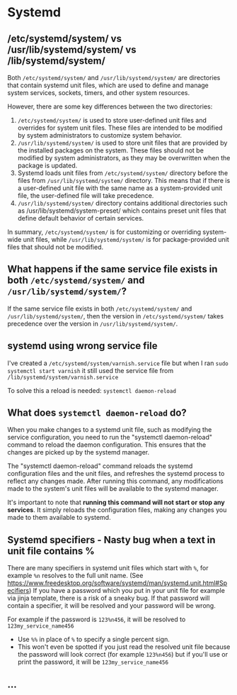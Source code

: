 # Systemd

## /etc/systemd/system/ vs /usr/lib/systemd/system/ vs /lib/systemd/system/
Both `/etc/systemd/system/` and `/usr/lib/systemd/system/` are directories that contain systemd unit files, which are used to define and manage system services, sockets, timers, and other system resources.

However, there are some key differences between the two directories:

 1. `/etc/systemd/system/` is used to store user-defined unit files and overrides for system unit files. These files are intended to be modified by system administrators to customize system behavior.
 2. `/usr/lib/systemd/system/` is used to store unit files that are provided by the installed packages on the system. These files should not be modified by system administrators, as they may be overwritten when the package is updated.
 3. Systemd loads unit files from `/etc/systemd/system/` directory before the files from `/usr/lib/systemd/system/` directory. This means that if there is a user-defined unit file with the same name as a system-provided unit file, the user-defined file will take precedence.
 4. `/usr/lib/systemd/system/` directory contains additional directories such as /usr/lib/systemd/system-preset/ which contains preset unit files that define default behavior of certain services.

In summary, `/etc/systemd/system/` is for customizing or overriding system-wide unit files, while `/usr/lib/systemd/system/` is for package-provided unit files that should not be modified.

## What happens if the same service file exists in both `/etc/systemd/system/` and `/usr/lib/systemd/system/`?
If the same service file exists in both `/etc/systemd/system/` and `/usr/lib/systemd/system/`, then the version in `/etc/systemd/system/` takes precedence over the version in `/usr/lib/systemd/system/`.

## systemd using wrong service file

I've created a `/etc/systemd/system/varnish.service` file but when I ran `sudo systemctl start varnish` it still used the service file from `/lib/systemd/system/varnish.service`

To solve this a reload is needed: `systemctl daemon-reload`

## What does `systemctl daemon-reload` do?
When you make changes to a systemd unit file, such as modifying the service configuration, you need to run the "systemctl daemon-reload" command to reload the daemon configuration. This ensures that the changes are picked up by the systemd manager.

The "systemctl daemon-reload" command reloads the systemd configuration files and the unit files, and refreshes the systemd process to reflect any changes made. After running this command, any modifications made to the system's unit files will be available to the systemd manager.

It's important to note that **running this command will not start or stop any services**. It simply reloads the configuration files, making any changes you made to them available to systemd.

## Systemd specifiers - Nasty bug when a text in unit file contains %
There are many specifiers in systemd unit files which start with `%`, for example `%n` resolves to the full unit name. (See https://www.freedesktop.org/software/systemd/man/systemd.unit.html#Specifiers)
If you have a password which you put in your unit file for example via jinja template, there is a risk of a sneaky bug.
If that password will contain a specifier, it will be resolved and your password will be wrong. 

For example if the password is `123%n456`, it will be resolved to `123my_service_name456`
 * Use `%%` in place of `%` to specify a single percent sign.
 * This won't even be spotted if you just read the resolved unit file because the password will look correct (for example `123%n456`) but if you'll use or print the password, it will be `123my_service_name456`

## ...